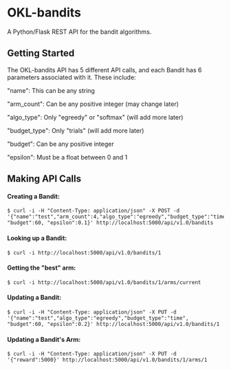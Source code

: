 # OKL-bandits

A Python/Flask REST API for the bandit algorithms.

## Getting Started

The OKL-bandits API has 5 different API calls, and each Bandit has 6 parameters associated with it. These include:

"name": This can be any string

"arm_count": Can be any positive integer (may change later)

"algo_type": Only "egreedy" or "softmax" (will add more later)

"budget_type": Only "trials" (will add more later)

"budget": Can be any positive integer

"epsilon": Must be a float between 0 and 1


## Making API Calls


#### Creating a Bandit:

```
$ curl -i -H "Content-Type: application/json" -X POST -d '{"name":"test","arm_count":4,"algo_type":"egreedy","budget_type":"time", "budget":60, "epsilon":0.1}' http://localhost:5000/api/v1.0/bandits
```

#### Looking up a Bandit:

```
$ curl -i http://localhost:5000/api/v1.0/bandits/1
```

#### Getting the "best" arm:

```
$ curl -i http://localhost:5000/api/v1.0/bandits/1/arms/current
```

#### Updating a Bandit:

```
$ curl -i -H "Content-Type: application/json" -X PUT -d '{"name":"test","algo_type":"egreedy","budget_type":"time", "budget":60, "epsilon":0.2}' http://localhost:5000/api/v1.0/bandits/1
```

#### Updating a Bandit's Arm:

```
$ curl -i -H "Content-Type: application/json" -X PUT -d '{"reward":5000}' http://localhost:5000/api/v1.0/bandits/1/arms/1
```



